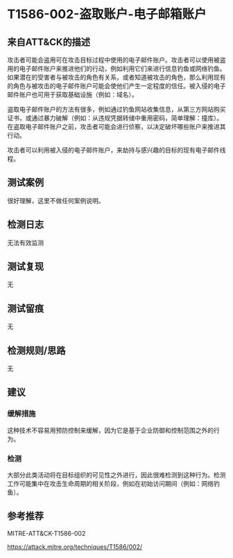 # T1586-002-盗取账户-电子邮箱账户

## 来自ATT&CK的描述

攻击者可能会盗用可在攻击目标过程中使用的电子邮件账户。攻击者可以使用被盗用的电子邮件账户来推进他们的行动，例如利用它们来进行信息钓鱼或网络钓鱼。如果潜在的受害者与被攻击的角色有关系，或者知道被攻击的角色，那么利用现有的角色与被攻击的电子邮件账户可能会使他们产生一定程度的信任。被入侵的电子邮件账户也可用于获取基础设施（例如：域名）。

盗取电子邮件账户的方法有很多，例如通过钓鱼网站收集信息，从第三方网站购买证书，或通过暴力破解（例如：从违规凭据转储中重用密码，简单理解：撞库）。在盗取电子邮件账户之前，攻击者可能会进行侦察，以决定破坏哪些账户来推进其行动。

攻击者可以利用被入侵的电子邮件账户，来劫持与感兴趣的目标的现有电子邮件线程。

## 测试案例

很好理解，这里不做任何案例说明。

## 检测日志

无法有效监测

## 测试复现

无

## 测试留痕

无

## 检测规则/思路

无

## 建议

### 缓解措施

这种技术不容易用预防控制来缓解，因为它是基于企业防御和控制范围之外的行为。

### 检测

大部分此类活动将在目标组织的可见性之外进行，因此很难检测到这种行为。检测工作可能集中在攻击生命周期的相关阶段，例如在初始访问期间（例如：网络钓鱼）。

## 参考推荐

MITRE-ATT&CK-T1586-002

<https://attack.mitre.org/techniques/T1586/002/>
